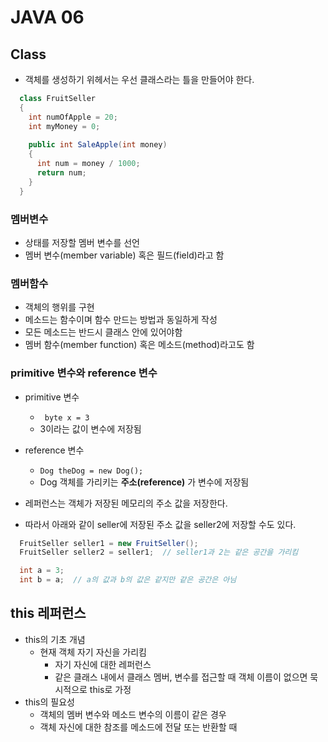 # JAVA 06

## Class
- 객체를 생성하기 위헤서는 우선 클래스라는 틀을 만들어야 한다.

``` java
  class FruitSeller
  {
    int numOfApple = 20;
    int myMoney = 0;
    
    public int SaleApple(int money)
    {
      int num = money / 1000;
      return num;
    }
  }
```
### 멤버변수
- 상태를 저장할 멤버 변수를 선언  
- 멤버 변수(member variable) 혹은 필드(field)라고 함  
### 멤버함수
- 객체의 행위를 구현
- 메소드는 함수이며 함수 만드는 방법과 동일하게 작성
- 모든 메소드는 반드시 클래스 안에 있어야함
- 멤버 함수(member function) 혹은 메소드(method)라고도 함

### primitive 변수와 reference 변수
- primitive 변수
  - ``` byte x = 3```
  - 3이라는 값이 변수에 저장됨
- reference 변수
  - ```Dog theDog = new Dog();```
  - Dog 객체를 가리키는 **주소(reference)** 가 변수에 저장됨

- 레퍼런스는 객체가 저장된 메모리의 주소 값을 저장한다.
- 따라서 아래와 같이 seller에 저장된 주소 값을 seller2에 저장할 수도 있다.
``` java
  FruitSeller seller1 = new FruitSeller();
  FruitSeller seller2 = seller1;  // seller1과 2는 같은 공간을 가리킴

  int a = 3;
  int b = a;  // a의 값과 b의 값은 같지만 같은 공간은 아님
``` 

## this 레퍼런스
- this의 기초 개념
  - 현재 객체 자기 자신을 가리킴
    - 자기 자신에 대한 레퍼런스
    - 같은 클래스 내에서 클래스 멤버, 변수를 접근할 때 객체 이름이 없으면 묵시적으로 this로 가정
- this의 필요성
  - 객체의 멤버 변수와 메소드 변수의 이름이 같은 경우
  - 객체 자신에 대한 참조를 메소드에 전달 또는 반환할 때